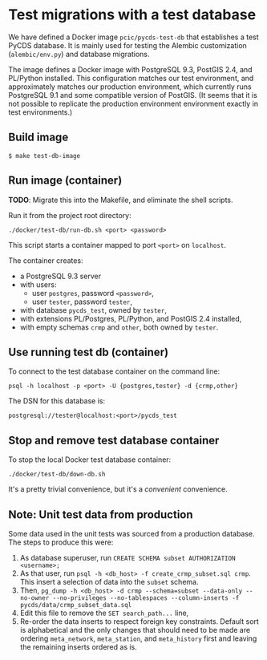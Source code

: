 # Test migrations with a test database

We have defined a Docker image `pcic/pycds-test-db` 
that establishes a test PyCDS database.
It is mainly used for testing the Alembic customization 
(`alembic/env.py`) and database migrations.

The image defines a Docker image with PostgreSQL 9.3,
PostGIS 2.4, and PL/Python installed. 
This configuration matches our test environment,
and approximately matches our production environment, which currently runs 
PostgreSQL 9.1 and some compatible version of PostGIS.
(It seems that it is not possible to replicate the production environment 
environment exactly in test environments.)

## Build image

```
$ make test-db-image
```

## Run image (container)

**TODO**: Migrate this into the Makefile, and eliminate the shell scripts.

Run it from the project root directory:

```shell script
./docker/test-db/run-db.sh <port> <password>
```

This script starts a container mapped to port `<port>` on `localhost`.

The container creates:
- a PostgreSQL 9.3 server
- with users:
  - user `postgres`, password `<password>`,
  - user `tester`, password `tester`,
- with database `pycds_test`, owned by `tester`,
- with extensions PL/Postgres, PL/Python, and PostGIS 2.4 installed,
- with empty schemas `crmp` and `other`, both owned by `tester`.

## Use running test db (container)

To connect to the test database container on the command line:

```shell script
psql -h localhost -p <port> -U {postgres,tester} -d {crmp,other}
```

The DSN for this database is:

```
postgresql://tester@localhost:<port>/pycds_test
```

## Stop and remove test database container

To stop the local Docker test database container:

```shell script
./docker/test-db/down-db.sh
```

It's a pretty trivial convenience, but it's a _convenient_ convenience.

## Note: Unit test data from production

Some data used in the unit tests was sourced from a production database. 
The steps to produce this were:

1. As database superuser, run
   `CREATE SCHEMA subset AUTHORIZATION <username>;`
2. As that user, run `psql -h <db_host> -f create_crmp_subset.sql crmp`.
   This insert a selection of data into the `subset` schema.
3. Then, `pg_dump -h <db_host> -d crmp --schema=subset --data-only --no-owner --no-privileges --no-tablespaces --column-inserts -f pycds/data/crmp_subset_data.sql`
4. Edit this file to remove the `SET search_path...` line,
5. Re-order the data inserts to respect foreign key constraints.
    Default sort is alphabetical and the only changes that should need to be 
    made are ordering `meta_network`,
    `meta_station`, and `meta_history` first and leaving the remaining inserts ordered as is.

